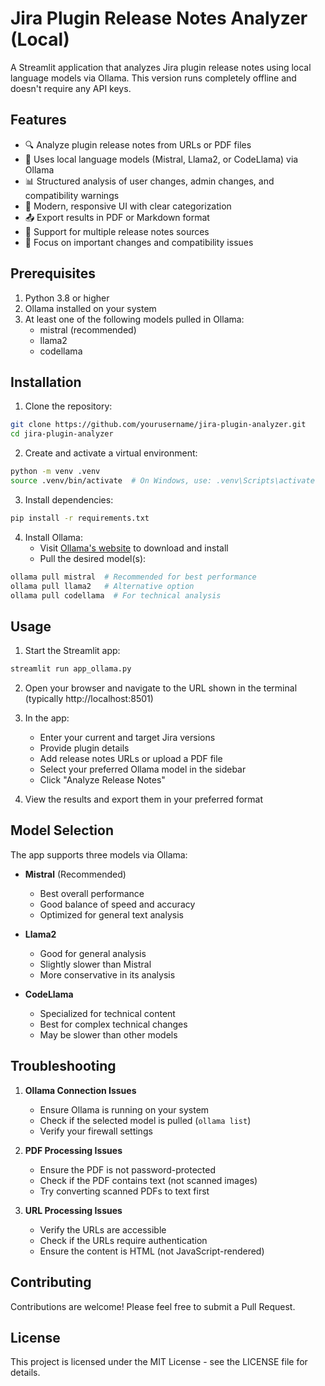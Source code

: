 # Jira Plugin Release Notes Analyzer (Local)

A Streamlit application that analyzes Jira plugin release notes using local language models via Ollama. This version runs completely offline and doesn't require any API keys.

## Features

- 🔍 Analyze plugin release notes from URLs or PDF files
- 🤖 Uses local language models (Mistral, Llama2, or CodeLlama) via Ollama
- 📊 Structured analysis of user changes, admin changes, and compatibility warnings
- 📱 Modern, responsive UI with clear categorization
- 📤 Export results in PDF or Markdown format
- 🔄 Support for multiple release notes sources
- 🎯 Focus on important changes and compatibility issues

## Prerequisites

1. Python 3.8 or higher
2. Ollama installed on your system
3. At least one of the following models pulled in Ollama:
   - mistral (recommended)
   - llama2
   - codellama

## Installation

1. Clone the repository:
```bash
git clone https://github.com/yourusername/jira-plugin-analyzer.git
cd jira-plugin-analyzer
```

2. Create and activate a virtual environment:
```bash
python -m venv .venv
source .venv/bin/activate  # On Windows, use: .venv\Scripts\activate
```

3. Install dependencies:
```bash
pip install -r requirements.txt
```

4. Install Ollama:
   - Visit [Ollama's website](https://ollama.ai) to download and install
   - Pull the desired model(s):
```bash
ollama pull mistral  # Recommended for best performance
ollama pull llama2   # Alternative option
ollama pull codellama  # For technical analysis
```

## Usage

1. Start the Streamlit app:
```bash
streamlit run app_ollama.py
```

2. Open your browser and navigate to the URL shown in the terminal (typically http://localhost:8501)

3. In the app:
   - Enter your current and target Jira versions
   - Provide plugin details
   - Add release notes URLs or upload a PDF file
   - Select your preferred Ollama model in the sidebar
   - Click "Analyze Release Notes"

4. View the results and export them in your preferred format

## Model Selection

The app supports three models via Ollama:

- **Mistral** (Recommended)
  - Best overall performance
  - Good balance of speed and accuracy
  - Optimized for general text analysis

- **Llama2**
  - Good for general analysis
  - Slightly slower than Mistral
  - More conservative in its analysis

- **CodeLlama**
  - Specialized for technical content
  - Best for complex technical changes
  - May be slower than other models

## Troubleshooting

1. **Ollama Connection Issues**
   - Ensure Ollama is running on your system
   - Check if the selected model is pulled (`ollama list`)
   - Verify your firewall settings

2. **PDF Processing Issues**
   - Ensure the PDF is not password-protected
   - Check if the PDF contains text (not scanned images)
   - Try converting scanned PDFs to text first

3. **URL Processing Issues**
   - Verify the URLs are accessible
   - Check if the URLs require authentication
   - Ensure the content is HTML (not JavaScript-rendered)

## Contributing

Contributions are welcome! Please feel free to submit a Pull Request.

## License

This project is licensed under the MIT License - see the LICENSE file for details. 